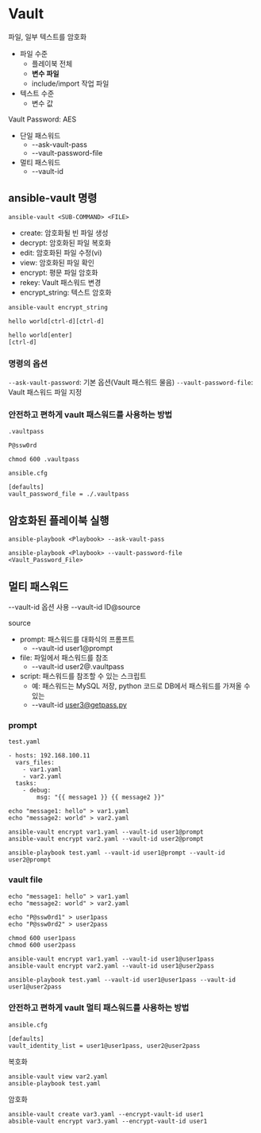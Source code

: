 # Vault

파일, 일부 텍스트를 암호화
- 파일 수준
	- 플레이북 전체
	- **변수 파일**
	- include/import 작업 파일
- 텍스트 수준
	- 변수 값

Vault Password: AES
- 단일 패스워드
	- --ask-vault-pass
	- --vault-password-file
- 멀티 패스워드
	- --vault-id

## ansible-vault 명령
```
ansible-vault <SUB-COMMAND> <FILE>
```

- create: 암호화될 빈 파일 생성
- decrypt: 암호화된 파일 복호화
- edit: 암호화된 파일 수정(vi)
- view: 암호화된 파일 확인
- encrypt: 평문 파일 암호화
- rekey: Vault 패스워드 변경
- encrypt_string: 텍스트 암호화
```
ansible-vault encrypt_string
```
```
hello world[ctrl-d][ctrl-d]
```
```
hello world[enter]
[ctrl-d]
```

### 명령의 옵션
`--ask-vault-password`: 기본 옵션(Vault 패스워드 물음)
`--vault-password-file`: Vault 패스워드 파일 지정

### 안전하고 편하게 vault 패스워드를 사용하는 방법
`.vaultpass`
```
P@ssw0rd
```

```
chmod 600 .vaultpass
```

`ansible.cfg`
```
[defaults]
vault_password_file = ./.vaultpass
```


## 암호화된 플레이북 실행
```
ansible-playbook <Playbook> --ask-vault-pass
```

```
ansible-playbook <Playbook> --vault-password-file <Vault_Password_File>
```

## 멀티 패스워드
--vault-id 옵션 사용
--vault-id ID@source

source
- prompt: 패스워드를 대화식의 프롬프트
	- --vault-id user1@prompt
- file: 파일에서 패스워드를 참조
	- --vault-id user2@.vaultpass
- script: 패스워드를 참조할 수 있는 스크립트
	- 예:  패스워드는 MySQL 저장, python 코드로 DB에서 패스워드를 가져올 수 있는
	- --vault-id user3@getpass.py

### prompt

`test.yaml`
```
- hosts: 192.168.100.11
  vars_files:
    - var1.yaml
    - var2.yaml
  tasks:
    - debug:
        msg: "{{ message1 }} {{ message2 }}"
```

```
echo "message1: hello" > var1.yaml
echo "message2: world" > var2.yaml
```

```
ansible-vault encrypt var1.yaml --vault-id user1@prompt
ansible-vault encrypt var2.yaml --vault-id user2@prompt
```

```
ansible-playbook test.yaml --vault-id user1@prompt --vault-id user2@prompt
```

### vault file
```
echo "message1: hello" > var1.yaml
echo "message2: world" > var2.yaml

echo "P@ssw0rd1" > user1pass
echo "P@ssw0rd2" > user2pass

chmod 600 user1pass 
chmod 600 user2pass 

ansible-vault encrypt var1.yaml --vault-id user1@user1pass
ansible-vault encrypt var2.yaml --vault-id user1@user2pass

ansible-playbook test.yaml --vault-id user1@user1pass --vault-id user1@user2pass
```

### 안전하고 편하게 vault 멀티 패스워드를 사용하는 방법
`ansible.cfg`
```
[defaults]
vault_identity_list = user1@user1pass, user2@user2pass
```

복호화
```
ansible-vault view var2.yaml
ansible-playbook test.yaml
```

암호화
```
ansible-vault create var3.yaml --encrypt-vault-id user1
absible-vault encrypt var3.yaml --encrypt-vault-id user1
```
